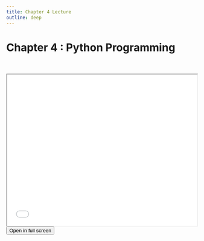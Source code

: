 ```yaml
---
title: Chapter 4 Lecture
outline: deep
---
```


# Chapter 4 : Python Programming



<br>
<br>




<iframe src="./chapter-04.pdf" width="100%" height="400" allowfullscreen></iframe>

<br>

<a href="./chapter-04.pdf" target="_blank" rel="noopener">
  <button class="open-pdf-btn">
    Open in full screen
  </button>
</a>

